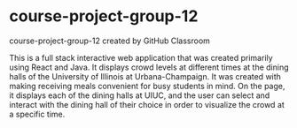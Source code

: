 # course-project-group-12
course-project-group-12 created by GitHub Classroom

This is a full stack interactive web application that was created primarily using React and Java. It displays crowd levels at different times at the dining halls of the University of Illinois at Urbana-Champaign. It was created with making receiving meals convenient for busy students in mind. On the page, it displays each of the dining halls at UIUC, and the user can select and interact with the dining hall of their choice in order to visualize the crowd at a specific time.
